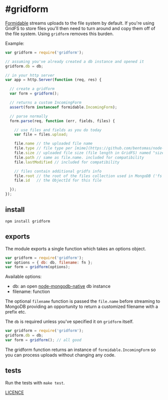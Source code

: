 #gridform
======================

[Formidable](https://github.com/felixge/node-formidable) streams uploads to the file system by default. If you're using GridFS to store files you'll then need to turn around and copy them off of the file system. Using `gridform` removes this burden.

Example:

```js
var gridform = require('gridform');

// assuming you've already created a db instance and opened it
gridform.db = db;

// in your http server
var app = http.Server(function (req, res) {

  // create a gridform
  var form = gridform();

  // returns a custom IncomingForm
  assert(form instanceof formidable.IncomingForm);

  // parse normally
  form.parse(req, function (err, fields, files) {

    // use files and fields as you do today
    var file = files.upload;

    file.name // the uploaded file name
    file.type // file type per [mime](https://github.com/bentomas/node-mime)
    file.size // uploaded file size (file length in GridFS) named "size" for compatibility
    file.path // same as file.name. included for compatibility
    file.lastModified // included for compatibility

    // files contain additional gridfs info
    file.root // the root of the files collection used in MongoDB ('fs' here means the full collection in mongo is named 'fs.files')
    file.id   // the ObjectId for this file

  });
});
```

## install

```
npm install gridform
```

## exports

The module exports a single function which takes an options object.

```js
var gridform = require('gridform');
var options = { db: db, filename: fn };
var form = gridform(options);
```

Available options:

  - db: an open [node-mongodb-native](https://github.com/mongodb/node-mongodb-native) db instance
  - filename: function

The optional `filename` function is passed the `file.name` before streaming to MongoDB providing an opportunity to return a customized filename with a prefix etc.

The `db` is required unless you've specified it on `gridform` itself.

```js
var gridform = require('gridform');
gridform.db = db;
var form = gridform(); // all good
```

The gridform function returns an instance of `formidable.IncomingForm` so you can process uploads without changing any code.

## tests

Run the tests with `make test`.

[LICENCE](https://github.com/aheckmann/gridform/blob/master/LICENSE)


